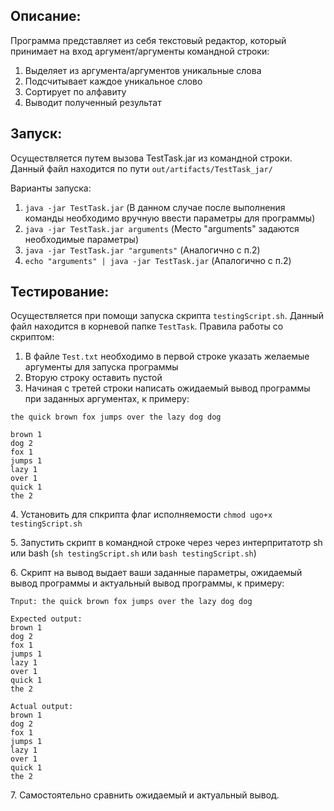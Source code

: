 ## Описание:
Программа представляет из себя текстовый редактор, который принимает на вход аргумент/аргументы командной строки:
1. Выделяет из аргумента/аргументов уникальные слова
2. Подсчитывает каждое уникальное слово
3. Сортирует по алфавиту
4. Выводит полученный результат
	
## Запуск:
Осуществляется путем вызова TestTask.jar из командной строки. Данный файл находится по пути ```out/artifacts/TestTask_jar/```

Варианты запуска:

1. ```java -jar TestTask.jar``` (В данном случае после выполнения команды необходимо вручную ввести параметры для программы)
2. ```java -jar TestTask.jar arguments``` (Место "arguments" задаются необходимые параметры)
3. ```java -jar TestTask.jar "arguments"``` (Аналогично с п.2)
4. ```echo "arguments" | java -jar TestTask.jar``` (Апалогично с п.2)
	
## Тестирование:
Осуществляется при помощи запуска скрипта ```testingScript.sh```. Данный файл находится в корневой папке ```TestTask```.
Правила работы со скриптом:
1. В файле ```Test.txt``` необходимо в первой строке указать желаемые аргументы для запуска программы
2. Вторую строку оставить пустой
3. Начиная с третей строки написать ожидаемый вывод программы при заданных аргументах, к примеру:

```
the quick brown fox jumps over the lazy dog dog

brown 1
dog 2
fox 1
jumps 1
lazy 1
over 1
quick 1
the 2
```
	
4\. Установить для спкрипта флаг исполняемости ```chmod ugo+x testingScript.sh```

5\. Запустить скрипт в командной строке через через интерпритатотр sh или bash (```sh testingScript.sh``` или ```bash testingScript.sh```)

6\. Скрипт на вывод выдает ваши заданные параметры, ожидаемый вывод программы и актуальный вывод программы, к примеру:

```
Tnput: the quick brown fox jumps over the lazy dog dog

Expected output:
brown 1
dog 2
fox 1
jumps 1
lazy 1
over 1
quick 1
the 2

Actual output:
brown 1
dog 2
fox 1
jumps 1
lazy 1
over 1
quick 1
the 2
```
	
7\. Самостоятельно сравнить ожидаемый и актуальный вывод. 
